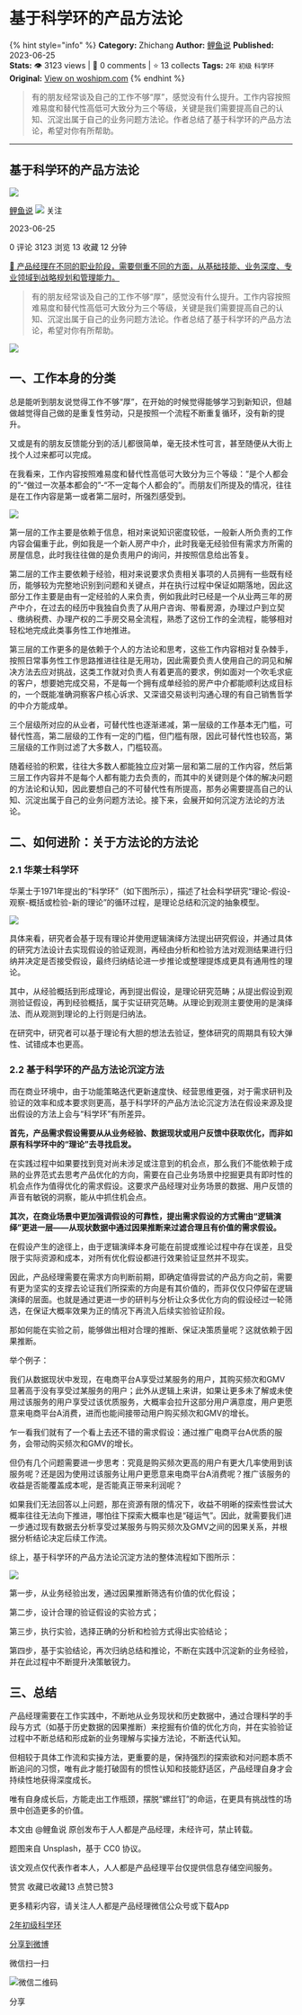 # 基于科学环的产品方法论
{% hint style="info" %}
**Category:** Zhichang
**Author:** [鲤鱼说](https://www.woshipm.com/u/1037031)
**Published:** 2023-06-25  
**Stats:** 👁️ 3123 views | 💬 0 comments | ⭐ 13 collects
**Tags:** `2年` `初级` `科学环`
**Original:** [View on woshipm.com](https://www.woshipm.com/zhichang/5850109.html)
{% endhint %}
> 有的朋友经常谈及自己的工作不够“厚”，感觉没有什么提升。工作内容按照难易度和替代性高低可大致分为三个等级，关键是我们需要提高自己的认知、沉淀出属于自己的业务问题方法论。作者总结了基于科学环的产品方法论，希望对你有所帮助。

---

## 基于科学环的产品方法论

[![](https://static.woshipm.com/view/woshipm_api_def_20230524235300_2969.jpeg?imageView2/1/w/72/h/72/q/100)](https://www.woshipm.com/u/1037031)

[鲤鱼说](https://www.woshipm.com/u/1037031) ![](https://static.woshipm.com/tag/1101_1@2x.png) 关注

2023-06-25

0 评论 3123 浏览 13 收藏 12 分钟

[🔗 产品经理在不同的职业阶段，需要侧重不同的方面，从基础技能、业务深度、专业领域到战略规划和管理能力。](https://ke.qidianla.com/courses/90pm)

> 有的朋友经常谈及自己的工作不够“厚”，感觉没有什么提升。工作内容按照难易度和替代性高低可大致分为三个等级，关键是我们需要提高自己的认知、沉淀出属于自己的业务问题方法论。作者总结了基于科学环的产品方法论，希望对你有所帮助。

![](https://image.woshipm.com/2023/04/13/732a64fe-d9ef-11ed-bd74-00163e0b5ff3.jpg)

## 一、工作本身的分类

总是能听到朋友说觉得工作不够“厚”，在开始的时候觉得能够学习到新知识，但越做越觉得自己做的是重复性劳动，只是按照一个流程不断重复循环，没有新的提升。

又或是有的朋友反馈能分到的活儿都很简单，毫无技术性可言，甚至随便从大街上找个人过来都可以完成。

在我看来，工作内容按照难易度和替代性高低可大致分为三个等级：“是个人都会的”-“做过一次基本都会的”-“不一定每个人都会的”。而朋友们所提及的情况，往往是在工作内容是第一或者第二层时，所强烈感受到。

![](https://image.woshipm.com/2023/06/24/5d171b96-125f-11ee-a52b-00163e0b5ff3.png)

第一层的工作主要是依赖于信息，相对来说知识密度较低，一般新人所负责的工作内容会偏重于此，例如我是一个新人房产中介，此时我毫无经验但有需求方所需的房屋信息，此时我往往做的是负责用户的询问，并按照信息给出答复。

第二层的工作主要依赖于经验，相对来说要求负责相关事项的人员拥有一些既有经历，能够较为完整地识别到问题和关键点，并在执行过程中保证如期落地，因此这部分工作主要是由有一定经验的人来负责，例如我此时已经是一个从业两三年的房产中介，在过去的经历中我独自负责了从用户咨询、带看房源，办理过户到立契 、缴纳税费、办理产权的二手房交易全流程，熟悉了这份工作的全流程，能够相对轻松地完成此类事务性工作地推进。

第三层的工作更多的是依赖于个人的方法论和思考，这些工作内容相对复杂棘手，按照日常事务性工作思路推进往往是无用功，因此需要负责人使用自己的洞见和解决方法去应对挑战，这类工作就对负责人有着更高的要求，例如面对一个吹毛求疵的客户，想要她完成交易，不是每一个拥有成单经验的房产中介都能顺利达成目标的，一个既能准确洞察客户核心诉求、又深谙交易谈判沟通心理的有自己销售哲学的中介方能成单。

三个层级所对应的从业者，可替代性也逐渐递减，第一层级的工作基本无门槛，可替代性高，第二层级的工作有一定的门槛，但门槛有限，因此可替代性也较高，第三层级的工作则过滤了大多数人，门槛较高。

随着经验的积累，往往大多数人都能独立应对第一层和第二层的工作内容，然后第三层工作内容并不是每个人都有能力去负责的，而其中的关键则是个体的解决问题的方法论和认知，因此要想自己的不可替代性有所提高，那务必需要提高自己的认知、沉淀出属于自己的业务问题方法论。接下来，会展开如何沉淀方法论的方法论。

## 二、如何进阶：关于方法论的方法论

### 2.1 华莱士科学环

华莱士于1971年提出的“科学环”（如下图所示），描述了社会科学研究“理论-假设-观察-概括或检验-新的理论”的循环过程，是理论总结和沉淀的抽象模型。

![](https://image.woshipm.com/2023/06/24/906dcd54-1260-11ee-a52b-00163e0b5ff3.png)

具体来看，研究者会基于现有理论并使用逻辑演绎方法提出研究假设，并通过具体的研究方法设计去实现假设的验证观测，再经由分析和检验方法对观测结果进行归纳并决定是否接受假设，最终归纳结论进一步推论或整理提炼成更具有通用性的理论。

其中，从经验概括到形成理论，再到提出假设，是理论研究范畴；从提出假设到观测验证假设，再到经验概括，属于实证研究范畴。从理论到观测主要使用的是演绎法、而从观测到理论的上行则是归纳法。

在研究中，研究者可以基于理论有大胆的想法去验证，整体研究的周期具有较大弹性、试错成本也更高。

### 2.2 基于科学环的产品方法论沉淀方法

而在商业环境中，由于功能策略迭代更新速度快、经营思维更强，对于需求研判及验证的效率和成本要求则更高，基于科学环的产品方法论沉淀方法在假设来源及提出假设的方法上会与“科学环”有所差异。

**首先，产品需求假设需要从从业务经验、数据现状或用户反馈中获取优化，而非如原有科学环中的“理论”去寻找启发。**

在实践过程中如果要找到竞对尚未涉足或注意到的机会点，那么我们不能依赖于成熟的业界范式去思考产品优化的方向，需要在自己业务场景中挖掘更具有即时性的机会点作为值得优化的需求假设。这要求产品经理对业务场景的数据、用户反馈的声音有敏锐的洞察，能从中抓住机会点。

**其次，在商业场景中更加强调假设的可靠性，提出需求假设的方式需由“逻辑演绎”更进一层——从现状数据中通过因果推断来过滤合理且有价值的需求假设。**

在假设产生的途径上，由于逻辑演绎本身可能在前提或推论过程中存在误差，且受限于实际资源和成本，对所有优化假设都进行效果验证显然并不现实。

因此，产品经理需要在需求方向判断前期，即确定值得尝试的产品方向之前，需要有更为坚实的支撑去论证我们所探索的方向是有其价值的，而非仅仅只停留在逻辑演绎的层面。也就是通过更进一步的研判与分析让众多优化方向的假设经过一轮筛选，在保证大概率效果为正的情况下再流入后续实验验证阶段。

那如何能在实验之前，能够做出相对合理的推断、保证决策质量呢？这就依赖于因果推断。

举个例子：

我们从数据现状中发现，在电商平台A享受过某服务的用户，其购买频次和GMV显著高于没有享受过某服务的用户；此外从逻辑上来讲，如果让更多未了解或未使用过该服务的用户享受过该优质服务，大概率会拉升这部分用户满意度，用户更愿意来电商平台A消费，进而也能间接带动用户购买频次和GMV的增长。

乍一看我们就有了一个看上去还不错的需求假设：通过推广电商平台A优质的服务，会带动购买频次和GMV的增长。

但仍有几个问题需要进一步思考：究竟是购买频次更高的用户有更大几率使用到该服务呢？还是因为使用过该服务让用户更愿意来电商平台A消费呢？推广该服务的收益是否能覆盖成本呢，是否能真正带来利润呢？

如果我们无法回答以上问题，那在资源有限的情况下，收益不明晰的探索性尝试大概率往往无法向下推进，哪怕往下探索大概率也是“碰运气”。因此，就需要我们进一步通过现有数据去分析享受过某服务与购买频次及GMV之间的因果关系，并根据分析结论决定后续工作流。

综上，基于科学环的产品方法论沉淀方法的整体流程如下图所示：

![](https://image.woshipm.com/2023/06/24/0b6ae500-1261-11ee-a52b-00163e0b5ff3.png)

第一步，从业务经验出发，通过因果推断筛选有价值的优化假设；

第二步，设计合理的验证假设的实验方式；

第三步，执行实验，选择正确的分析和检验方式得出实验结论；

第四步，基于实验结论，再次归纳总结和推论，不断在实践中沉淀新的业务经验，并在此过程中不断提升决策敏锐力。

## 三、总结

产品经理需要在工作实践中，不断地从业务现状和历史数据中，通过合理科学的手段与方式（如基于历史数据的因果推断）来挖掘有价值的优化方向，并在实验验证过程中不断总结和形成新的业务理解与实操方法论，不断迭代认知。

但相较于具体工作流和实操方法，更重要的是，保持强烈的探索欲和对问题本质不断追问的习惯，唯有此才能打破固有的惯性认知和技能舒适区，产品经理自身才会持续性地获得深度成长。

唯有自身成长后，方能走出工作瓶颈，摆脱“螺丝钉”的命运，在更具有挑战性的场景中创造更多的价值。

本文由 @鲤鱼说 原创发布于人人都是产品经理，未经许可，禁止转载。

题图来自 Unsplash，基于 CC0 协议。

该文观点仅代表作者本人，人人都是产品经理平台仅提供信息存储空间服务。

赞赏 收藏已收藏13 点赞已赞3

更多精彩内容，请关注人人都是产品经理微信公众号或下载App

[2年](https://www.woshipm.com/tag/2%e5%b9%b4)[初级](https://www.woshipm.com/tag/%e5%88%9d%e7%ba%a7)[科学环](https://www.woshipm.com/tag/%e7%a7%91%e5%ad%a6%e7%8e%af)

[分享到微博](https://service.weibo.com/share/share.php?appkey=2775287854&title=基于科学环的产品方法论&url=https://www.woshipm.com/zhichang/5850109.html&pic=https://image.woshipm.com/2023/04/13/732a64fe-d9ef-11ed-bd74-00163e0b5ff3.jpg)

微信扫一扫

![微信二维码](https://api.pwmqr.com/qrcode/create/?url=https://www.woshipm.com/zhichang/5850109.html)

分享